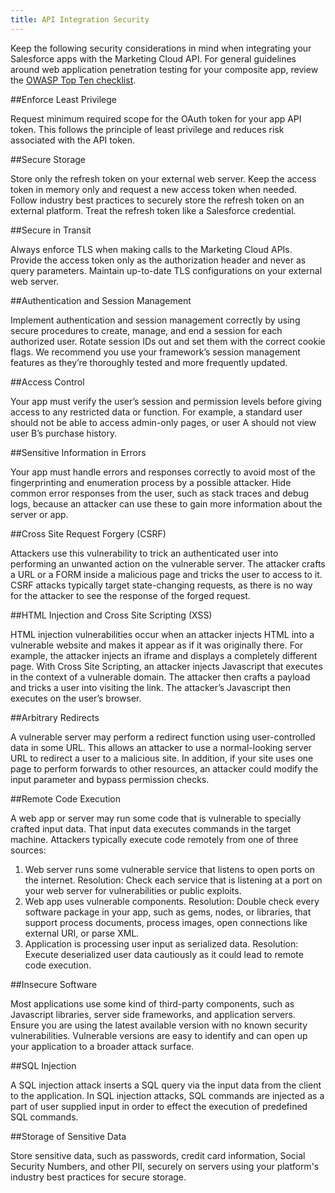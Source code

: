 ```yaml
---
title: API Integration Security
---
```


Keep the following security considerations in mind when integrating your Salesforce apps with the Marketing Cloud API. For general guidelines around web application penetration testing for your composite app, review the [OWASP Top Ten checklist](https://www.owasp.org/index.php/Top_10_2013-Top_10).

##Enforce Least Privilege

Request minimum required scope for the OAuth token for your app API token. This follows the principle of least privilege and reduces risk associated with the API token.

##Secure Storage

Store only the refresh token on your external web server. Keep the access token in memory only and request a new access token when needed. Follow industry best practices to securely store the refresh token on an external platform. Treat the refresh token like a Salesforce credential.

##Secure in Transit

Always enforce TLS when making calls to the Marketing Cloud APIs. Provide the access token only as the authorization header and never as query parameters. Maintain up-to-date TLS configurations on your external web server.

##Authentication and Session Management

Implement authentication and session management correctly by using secure procedures to create, manage, and end a session for each authorized user. Rotate session IDs out and set them with the correct cookie flags. We recommend you use your framework’s session management features as they’re thoroughly tested and more frequently updated.

##Access Control

Your app must verify the user’s session and permission levels before giving access to any restricted data or function. For example, a standard user should not be able to access admin-only pages, or user A should not view user B’s purchase history.

##Sensitive Information in Errors

Your app must handle errors and responses correctly to avoid most of the fingerprinting and enumeration process by a possible attacker. Hide common error responses from the user, such as stack traces and debug logs, because an attacker can use these to gain more information about the server or app.

##Cross Site Request Forgery (CSRF)

Attackers use this vulnerability to trick an authenticated user into performing an unwanted action on the vulnerable server. The attacker crafts a URL or a FORM inside a malicious page and tricks the user to access to it. CSRF attacks typically target state-changing requests, as there is no way for the attacker to see the response of the forged request.

##HTML Injection and Cross Site Scripting (XSS)

HTML injection vulnerabilities occur when an attacker injects HTML into a vulnerable website and makes it appear as if it was originally there. For example, the attacker injects an iframe and displays a completely different page. With Cross Site Scripting, an attacker injects Javascript that executes in the context of a vulnerable domain. The attacker then crafts a payload and tricks a user into visiting the link. The attacker’s Javascript then executes on the user’s browser.

##Arbitrary Redirects

A vulnerable server may perform a redirect function using user-controlled data in some URL. This allows an attacker to use a normal-looking server URL to redirect a user to a malicious site. In addition, if your site uses one page to perform forwards to other resources, an attacker could modify the input parameter and bypass permission checks.

##Remote Code Execution

A web app or server may run some code that is vulnerable to specially crafted input data. That input data executes commands in the target machine. Attackers typically execute code remotely from one of three sources:
1. Web server runs some vulnerable service that listens to open ports on the internet. Resolution: Check each service that is listening at a port on your web server for vulnerabilities or public exploits.
2. Web app uses vulnerable components. Resolution: Double check every software package in your app, such as gems, nodes, or libraries, that support process documents, process images, open connections like external URI, or parse XML.
3. Application is processing user input as serialized data. Resolution: Execute deserialized user data cautiously as it could lead to remote code execution.

##Insecure Software

Most applications use some kind of third-party components, such as Javascript libraries, server side frameworks, and application servers. Ensure you are using the latest available version with no known security vulnerabilities. Vulnerable versions are easy to identify and can open up your application to a broader attack surface.

##SQL Injection

A SQL injection attack inserts a SQL query via the input data from the client to the application. In SQL injection attacks, SQL commands are injected as a part of user supplied input in order to effect the execution of predefined SQL commands.

##Storage of Sensitive Data

Store sensitive data, such as passwords, credit card information, Social Security Numbers, and other PII, securely on servers using your platform's industry best practices for secure storage.
